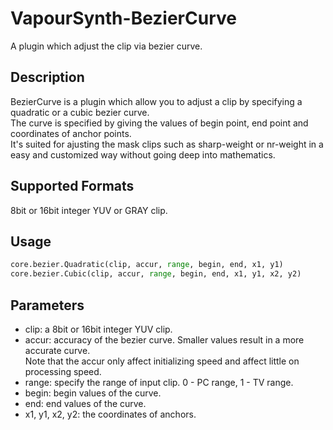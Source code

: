 # VapourSynth-BezierCurve 
A plugin which adjust the clip via bezier curve. 

## Description 
BezierCurve is a plugin which allow you to adjust
a clip by specifying a quadratic or a cubic bezier curve. <br />
The curve is specified by giving the values of begin point, end point and coordinates of anchor points. <br />
It's suited for ajusting the mask clips such as sharp-weight or nr-weight in a easy and customized way without going
deep into mathematics.

## Supported Formats
8bit or 16bit integer YUV or GRAY clip. 

## Usage
```python
core.bezier.Quadratic(clip, accur, range, begin, end, x1, y1)
core.bezier.Cubic(clip, accur, range, begin, end, x1, y1, x2, y2)
```

## Parameters
- clip:  a 8bit or 16bit integer YUV clip.
- accur:  accuracy of the bezier curve. Smaller values result in a more accurate curve. <br />
Note that the accur only affect initializing speed and affect little on processing speed.
- range:  specify the range of input clip.  0 - PC range,  1 - TV range.
- begin:  begin values of the curve.
- end:  end values of the curve.
- x1, y1, x2, y2:  the coordinates of anchors.
